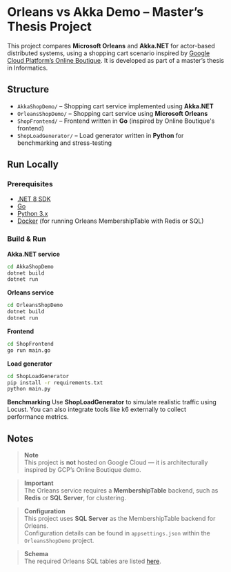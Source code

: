 # Orleans vs Akka Demo – Master’s Thesis Project

This project compares **Microsoft Orleans** and **Akka.NET** for actor-based distributed systems, using a shopping cart scenario inspired by [Google Cloud Platform’s Online Boutique](https://github.com/GoogleCloudPlatform/microservices-demo). It is developed as part of a master’s thesis in Informatics.

## Structure

- `AkkaShopDemo/` – Shopping cart service implemented using **Akka.NET**
- `OrleansShopDemo/` – Shopping cart service using **Microsoft Orleans**
- `ShopFrontend/` – Frontend written in **Go** (inspired by Online Boutique's frontend)
- `ShopLoadGenerator/` – Load generator written in **Python** for benchmarking and stress-testing

## Run Locally

### Prerequisites

- [.NET 8 SDK](https://dotnet.microsoft.com/)
- [Go](https://golang.org/)
- [Python 3.x](https://www.python.org/)
- [Docker](https://www.docker.com/) (for running Orleans MembershipTable with Redis or SQL)

### Build & Run

**Akka.NET service**
```bash
cd AkkaShopDemo
dotnet build
dotnet run
```

**Orleans service**
```bash
cd OrleansShopDemo
dotnet build
dotnet run
```

**Frontend**
```bash
cd ShopFrontend
go run main.go
```

**Load generator**
```bash
cd ShopLoadGenerator
pip install -r requirements.txt
python main.py
```

**Benchmarking**
Use **ShopLoadGenerator** to simulate realistic traffic using Locust. You can also integrate tools like k6 externally to collect performance metrics.

## Notes
> **Note**  
> This project is **not** hosted on Google Cloud — it is architecturally inspired by GCP’s Online Boutique demo.

> **Important**  
> The Orleans service requires a **MembershipTable** backend, such as **Redis** or **SQL Server**, for clustering.


> **Configuration**  
> This project uses **SQL Server** as the MembershipTable backend for Orleans.  
> Configuration details can be found in `appsettings.json` within the `OrleansShopDemo` project.

> **Schema**  
> The required Orleans SQL tables are listed [here](https://github.com/julianalsemmani/googlecloudplatform-orleans-akka-demo/blob/main/Db.txt).



